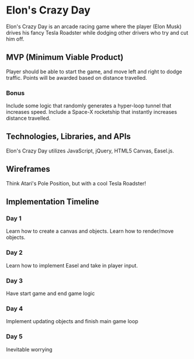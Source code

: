 # Elon's Crazy Day

Elon's Crazy Day is an arcade racing game where the player (Elon Musk) drives his fancy Tesla Roadster while dodging other drivers who try and cut him off.

## MVP (Minimum Viable Product)

Player should be able to start the game, and move left and right to dodge traffic. Points will be awarded based on distance travelled.

### Bonus

Include some logic that randomly generates a hyper-loop tunnel that increases speed.
Include a Space-X rocketship that instantly increases distance travelled.

## Technologies, Libraries, and APIs

Elon's Crazy Day utilizes JavaScript, jQuery, HTML5 Canvas, Easel.js.

## Wireframes

Think Atari's Pole Position, but with a cool Tesla Roadster!

## Implementation Timeline

### Day 1
  Learn how to create a canvas and objects. Learn how to render/move objects.

### Day 2
  Learn how to implement Easel and take in player input.

### Day 3
  Have start game and end game logic

### Day 4
  Implement updating objects and finish main game loop

### Day 5
  Inevitable worrying

